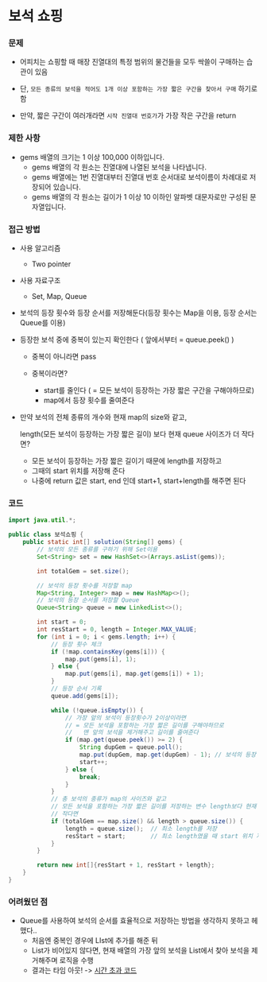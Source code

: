 # 보석 쇼핑



### 문제

- 어피치는 쇼핑할 때 매장 진열대의 특정 범위의 물건들을 모두 싹쓸이 구매하는 습관이 있음
- 단,  `모든 종류의 보석을 적어도 1개 이상 포함하는 가장 짧은 구간을 찾아서 구매` 하기로 함

- 만약, 짧은 구간이 여러개라면 `시작 진열대 번호가`가 가장 작은 구간을 return



### 제한 사항

- gems 배열의 크기는 1 이상 100,000 이하입니다.
  - gems 배열의 각 원소는 진열대에 나열된 보석을 나타냅니다.
  - gems 배열에는 1번 진열대부터 진열대 번호 순서대로 보석이름이 차례대로 저장되어 있습니다.
  - gems 배열의 각 원소는 길이가 1 이상 10 이하인 알파벳 대문자로만 구성된 문자열입니다.



### 접근 방법

- 사용 알고리즘
  - Two pointer
- 사용 자료구조
  - Set, Map, Queue



- 보석의 등장 횟수와 등장 순서를 저장해둔다(등장 횟수는 Map을 이용, 등장 순서는 Queue를 이용)

- 등장한 보석 중에 중복이 있는지 확인한다 ( 앞에서부터 = queue.peek() )

  - 중복이 아니라면 pass

  - 중복이라면?

    - start를 줄인다 ( = 모든 보석이 등장하는 가장 짧은 구간을 구해야하므로)
    - map에서 등장 횟수를 줄여준다

    

- 만약 보석의 전체 종류의 개수와 현재 map의 size와 같고, 

  length(모든 보석이 등장하는 가장 짧은 길이) 보다 현재 queue 사이즈가 더 작다면?

  - 모든 보석이 등장하는 가장 짧은 길이기 때문에 length를 저장하고
  - 그때의 start 위치를 저장해 준다
  - 나중에 return 값은 start, end 인데 start+1, start+length를 해주면 된다



### 코드

```java
import java.util.*;

public class 보석쇼핑 {
    public static int[] solution(String[] gems) {
        // 보석의 모든 종류를 구하기 위해 Set이용
        Set<String> set = new HashSet<>(Arrays.asList(gems));

        int totalGem = set.size();

        // 보석의 등장 횟수를 저장할 map
        Map<String, Integer> map = new HashMap<>();
        // 보석의 등장 순서를 저장할 Queue
        Queue<String> queue = new LinkedList<>();

        int start = 0;
        int resStart = 0, length = Integer.MAX_VALUE;
        for (int i = 0; i < gems.length; i++) {
			// 등장 횟수 체크
            if (!map.containsKey(gems[i])) {
                map.put(gems[i], 1);
            } else {
                map.put(gems[i], map.get(gems[i]) + 1);
            }
			// 등장 순서 기록
            queue.add(gems[i]);

            while (!queue.isEmpty()) {
                // 가장 앞의 보석이 등장횟수가 2이상이라면
                // = 모든 보석을 포함하는 가장 짧은 길이를 구해야하므로
                //   맨 앞의 보석을 제거해주고 길이를 줄여준다
                if (map.get(queue.peek()) >= 2) {
                    String dupGem = queue.poll();
                    map.put(dupGem, map.get(dupGem) - 1); // 보석의 등장 횟수도 줄여준다
                    start++;
                } else {
                    break;
                }
            }
			// 총 보석의 종류가 map의 사이즈와 같고
            // 모든 보석을 포함하는 가장 짧은 길이를 저장하는 변수 length보다 현재 큐 사이즈가 더 
            // 작다면
            if (totalGem == map.size() && length > queue.size()) {
                length = queue.size();	// 최소 length를 저장
                resStart = start;		// 최소 length였을 때 start 위치 저장
            }
        }

        return new int[]{resStart + 1, resStart + length};
    }
}

```



### 어려웠던 점

- Queue를 사용하여 보석의 순서를 효율적으로 저장하는 방법을 생각하지 못하고 헤맸다..
  - 처음엔 중복인 경우에 LIst에 추가를 해준 뒤
  - List가 비어있지 않다면, 현재 배열의 가장 앞의 보석을 List에서 찾아 보석을 제거해주며 로직을 수행
  - 결과는 타임 아웃!   ->  [시간 초과 코드](https://github.com/2020-ASW/seyong-kim/commit/d16bed9478a8eff7a42080c824fc0035e7220bf8#diff-9a9e61c7017cce3721ac9121bc607a8e1fd8357cad4e42736e15ea91188660fa)

  